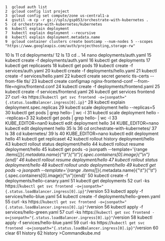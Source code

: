     1  gcloud auth list
    2  gcloud config list project
    3  gcloud config set compute/zone us-central1-a
    4  gsutil -m cp -r gs://spls/gsp053/orchestrate-with-kubernetes .
    5  cd orchestrate-with-kubernetes/kubernetes
    6  kubectl explain deployment
    7  kubectl explain deployment --recursive
    8  kubectl explain deployment.metadata.name
    9  gcloud container clusters create bootcamp --num-nodes 5 --scopes "https://www.googleapis.com/auth/projecthosting,storage-rw"
   10  ls
   11  cd deployments/
   12  ls
   13  cd ..
   14  nano deployments/auth.yaml 
   15  kubectl create -f deployments/auth.yaml
   16  kubectl get deployments
   17  kubectl get replicasets
   18  kubectl get pods
   19  kubectl create -f services/auth.yaml
   20  kubectl create -f deployments/hello.yaml
   21  kubectl create -f services/hello.yaml
   22  kubectl create secret generic tls-certs --from-file tls/
   23  kubectl create configmap nginx-frontend-conf --from-file=nginx/frontend.conf
   24  kubectl create -f deployments/frontend.yaml
   25  kubectl create -f services/frontend.yaml
   26  kubectl get services frontend
   27  curl -ks https://`kubectl get svc frontend -o=jsonpath="{.status.loadBalancer.ingress[0].ip}"`
   28  kubectl explain deployment.spec.replicas
   29  kubectl scale deployment hello --replicas=5
   30  kubectl get pods | grep hello- | wc -l
   31  kubectl scale deployment hello --replicas=3
   32  kubectl get pods | grep hello- | wc -l
   33  KUBE_EDITOR=nan0 kubectl edit deployment hello
   34  KUBE_EDITOR=nano kubectl edit deployment hello
   35  ls
   36  cd orchestrate-with-kubernetes/
   37  ls
   38  cd kubernetes/
   39  ls
   40  KUBE_EDITOR=nano kubectl edit deployment hello
   41  kubectl get replicaset
   42  kubectl rollout history deployment/hello
   43  kubectl rollout status deployment/hello
   44  kubectl rollout resume deployment/hello
   45  kubectl get pods -o jsonpath --template='{range .items[*]}{.metadata.name}{"\t"}{"\t"}{.spec.containers[0].image}{"\n"}{end}'
   46  kubectl rollout resume deployment/hello
   47  kubectl rollout status deployment/hello
   48  kubectl rollout undo deployment/hello
   49  kubectl get pods -o jsonpath --template='{range .items[*]}{.metadata.name}{"\t"}{"\t"}{.spec.containers[0].image}{"\n"}{end}'
   50  kubectl create -f deployments/hello-canary.yaml
   51  kubectl get deployments
   52  curl -ks https://`kubectl get svc frontend -o=jsonpath="{.status.loadBalancer.ingress[0].ip}"`/version
   53  kubectl apply -f services/hello-blue.yaml
   54  kubectl create -f deployments/hello-green.yaml
   55  curl -ks https://`kubectl get svc frontend -o=jsonpath="{.status.loadBalancer.ingress[0].ip}"`/version
   56  kubectl apply -f services/hello-green.yaml
   57  curl -ks https://`kubectl get svc frontend -o=jsonpath="{.status.loadBalancer.ingress[0].ip}"`/version
   58  kubectl apply -f services/hello-blue.yaml
   59  curl -ks https://`kubectl get svc frontend -o=jsonpath="{.status.loadBalancer.ingress[0].ip}"`/version
   60  clear
   61  history
   62  history >Commandkube.md
